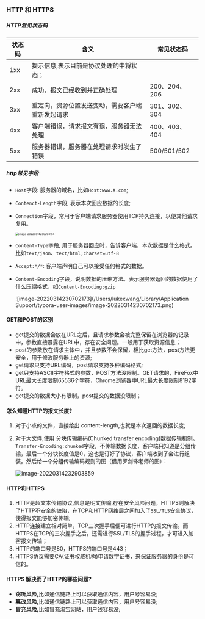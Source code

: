 ### HTTP 和 HTTPS

##### HTTP常见状态码

| 状态码 | 含义                                             | 常见状态码    |
| ------ | ------------------------------------------------ | ------------- |
| 1xx    | 提示信息,表示目前是协议处理的中将状态；          |               |
| 2xx    | 成功，报文已经收到并正确处理                     | 200、204、206 |
| 3xx    | 重定向，资源位置发送变动，需要客户端重新发起请求 | 301、302、304 |
| 4xx    | 客户端错误，请求报文有误，服务器无法处理         | 400、403、404 |
| 5xx    | 服务器错误，服务器在处理请求时发生了错误         | 500/501/502   |

##### http常见字段

- `Host`字段: 服务器的域名，比如`Host:www.A.com`;

- `Contenct-Length`字段, 表示本次回应数据的长度;

- `Connection`字段，常用于客户端请求服务器使用TCP持久连接，以便其他请求复用。

  <img src="https://my-typora-pictures-1252258460.cos.ap-guangzhou.myqcloud.com/img/image-20220314230204184.png" alt="image-20220314230204184" style="zoom:50%;" />

- `Content-Type`字段, 用于服务器回应时，告诉客户端，本次数据是什么格式。比如`text/json`、`text/html;charset=utf-8`

- `Accept:*/*`: 客户端声明自己可以接受任何格式的数据。

- `Content-Encoding`字段，说明数据的压缩方法。表示服务器返回的数据使用了什么压缩格式，如`Content-Encoding:gzip`

  ![image-20220314230702173](/Users/lukexwang/Library/Application Support/typora-user-images/image-20220314230702173.png)

#### GET和POST的区别

- get提交的数据会放在URL之后，且请求参数会被完整保留在浏览器的记录中，参数直接暴露在URL中，存在安全问题。一般用于获取资源信息；
- post的参数放在请求主体中，并且参数不会保留，相比get方法，post方法更安全，用于修改服务器上的资源;
- get请求只支持URL编码，post请求支持多种编码格式;
- get只支持ASCII字符格式的参数，POST方法没限制。GET请求的，FireFox中URL最大长度限制65536个字符，Chrome浏览器中URL最大长度限制8192字符。
- get提交的数据大小有限制，post提交的数据没限制；

#### 怎么知道HTTP的报文长度?

1. 对于小点的文件，直接给出 content-length,也就是本次返回的数据长度;

2. 对于大文件,使用 分块传输编码(Chunked transfer encoding)数据传输机制。`Transfer-Encoding:chunked`字段，不传输数据长度，客户端只知道是分组传输，最后一个分块长度值是0，这也是订好了协议，客户端收到了会进行组装。然后给一个分组传输编码规则的图（借用罗剑锋老师的图）：


   ![image-20220314232903859](https://my-typora-pictures-1252258460.cos.ap-guangzhou.myqcloud.com/img/image-20220314232903859.png)

#### HTTP和HTTPS

1. HTTP是超文本传输协议,信息是明文传输,存在安全风险问题。HTTPS则解决了HTTP不安全的缺陷，在TCP和HTTP网络层之间加入了`SSL/TLS`安全协议，使得报文能够加密传输;
2. HTTP连接建立相对简单，TCP三次握手后便可进行HTTP的报文传输。而HTTPS在TCP的三次握手之后，还需进行SSL/TLS的握手过程，才可进入加密报文传输；
3. HTTP的端口号是80，HTTPS的端口号是443；
4. HTTPS协议需要CA(证书权威机构)申请数字证书，来保证服务器的身份是可信的。

#### HTTPS 解决而了HTTP的哪些问题?

- **窃听风险,**⽐如通信链路上可以获取通信内容，⽤户号容易没;
- **篡改风险,**⽐如通信链路上可以获取通信内容，⽤户号容易没;
- **冒充风险,**⽐如冒充淘宝⽹站，⽤户钱容易没;

